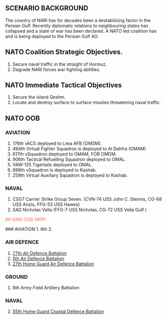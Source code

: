 ## SCENARIO BACKGROUND
The country of NARI has for decades been a destabilizing factor in the Persian Gulf. Recently diplomatic relations to neighbouring states has collapsed and a state of war has been declared. A NATO led coalition has and is being deployed to the Persian Gulf AO.

## NATO Coalition Strategic Objectives.
1. Secure naval traffic in the straight of Hormuz.
2. Degrade NARI forces war fighting abilities.

## NATO Immediate Tactical Objectives
1. Secure the island Qeshm.  
2. Locate and destroy surface to surface missiles threatening naval traffic.  

## NATO OOB
### AVIATION
1. 176th vACS deployed to Liwa AFB (OMSM).
2. 494th Virtual Fighter Squadron is deployed to Al Dahfra (OMAM)
3. 617th vSquadron deployed to OMAM, FOB OMDM.
4. 906th Tactical Refuelling Squadron deployed to OMAL.
5. VAW-125 Tigertails deployed to OMAL.
6. 696th vSquadron is deployed to Kashab.
7. 259th Virtual Auxiliary Squadron is deployed to Kashab.

### NAVAL
1. CSG7 Carrier Strike Group Seven. (CVN-74 USS John C. Stennis, CG-68 USS Anzio, FFG-53 USS Hawes)
2. SAG Nicholas Vella (FFG-7 USS Nicholas, CG-72 USS Vella Gulf )


<p style="color:Tomato;">## NARI OOB (WIP)</p>
### AVIATION
1. 6th 
2. 

### AIR DEFENCE
1. [77th Air Defence Battalion](/OOB/77TH_AD_BATT.MD)
2. [5th Air Defence Battalion](/OOB/5TH_AD_BATT.MD)
3. [27th Home Guard Air Defence Battalion](/OOB/27TH_HG_BATT.MD)

### GROUND
1. 8th Army Field Artillery Battalion

### NAVAL
2. [55th Home Guard Coastal Defence Battalion](/OOB/55TH_CD_BATT.MD)